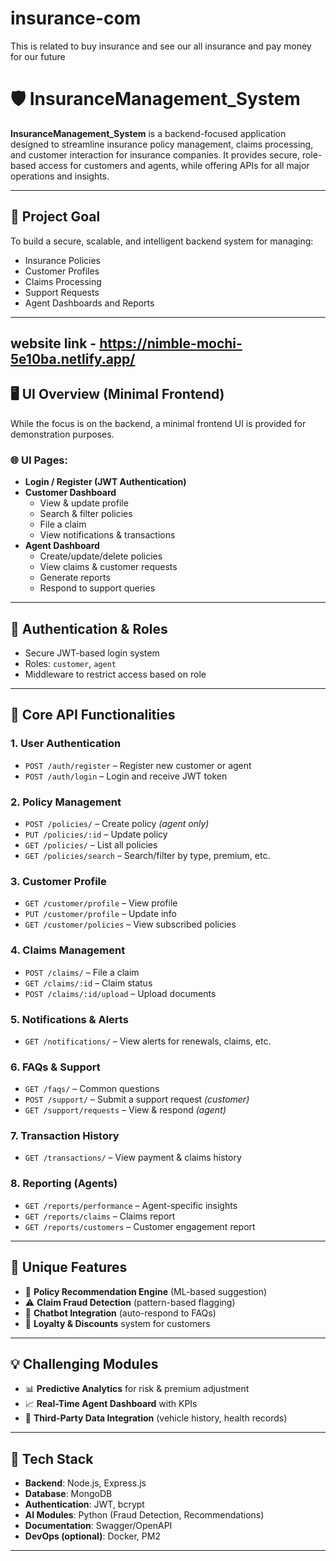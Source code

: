 # insurance-com
This is related to buy insurance and see our all insurance and pay money for our future


# 🛡️ InsuranceManagement_System

**InsuranceManagement_System** is a backend-focused application designed to streamline insurance policy management, claims processing, and customer interaction for insurance companies. It provides secure, role-based access for customers and agents, while offering APIs for all major operations and insights.

---

## 🚀 Project Goal

To build a secure, scalable, and intelligent backend system for managing:
- Insurance Policies
- Customer Profiles
- Claims Processing
- Support Requests
- Agent Dashboards and Reports

---

## website link - https://nimble-mochi-5e10ba.netlify.app/

## 🖥️ UI Overview (Minimal Frontend)

While the focus is on the backend, a minimal frontend UI is provided for demonstration purposes.

### 🌐 UI Pages:
- **Login / Register (JWT Authentication)**
- **Customer Dashboard**
  - View & update profile
  - Search & filter policies
  - File a claim
  - View notifications & transactions
- **Agent Dashboard**
  - Create/update/delete policies
  - View claims & customer requests
  - Generate reports
  - Respond to support queries

---

## 🔐 Authentication & Roles

- Secure JWT-based login system
- Roles: `customer`, `agent`
- Middleware to restrict access based on role

---

## 🧰 Core API Functionalities

### 1. **User Authentication**
- `POST /auth/register` – Register new customer or agent
- `POST /auth/login` – Login and receive JWT token

### 2. **Policy Management**
- `POST /policies/` – Create policy *(agent only)*
- `PUT /policies/:id` – Update policy
- `GET /policies/` – List all policies
- `GET /policies/search` – Search/filter by type, premium, etc.

### 3. **Customer Profile**
- `GET /customer/profile` – View profile
- `PUT /customer/profile` – Update info
- `GET /customer/policies` – View subscribed policies

### 4. **Claims Management**
- `POST /claims/` – File a claim
- `GET /claims/:id` – Claim status
- `POST /claims/:id/upload` – Upload documents

### 5. **Notifications & Alerts**
- `GET /notifications/` – View alerts for renewals, claims, etc.

### 6. **FAQs & Support**
- `GET /faqs/` – Common questions
- `POST /support/` – Submit a support request *(customer)*
- `GET /support/requests` – View & respond *(agent)*

### 7. **Transaction History**
- `GET /transactions/` – View payment & claims history

### 8. **Reporting (Agents)**
- `GET /reports/performance` – Agent-specific insights
- `GET /reports/claims` – Claims report
- `GET /reports/customers` – Customer engagement report

---

## 🧠 Unique Features

- 🔎 **Policy Recommendation Engine** (ML-based suggestion)
- ⚠️ **Claim Fraud Detection** (pattern-based flagging)
- 💬 **Chatbot Integration** (auto-respond to FAQs)
- 🎁 **Loyalty & Discounts** system for customers

---

## 💡 Challenging Modules

- 📊 **Predictive Analytics** for risk & premium adjustment
- 📈 **Real-Time Agent Dashboard** with KPIs
- 🔗 **Third-Party Data Integration** (vehicle history, health records)

---

## 📂 Tech Stack

- **Backend**: Node.js, Express.js
- **Database**: MongoDB
- **Authentication**: JWT, bcrypt
- **AI Modules**: Python (Fraud Detection, Recommendations)
- **Documentation**: Swagger/OpenAPI
- **DevOps (optional)**: Docker, PM2

---

